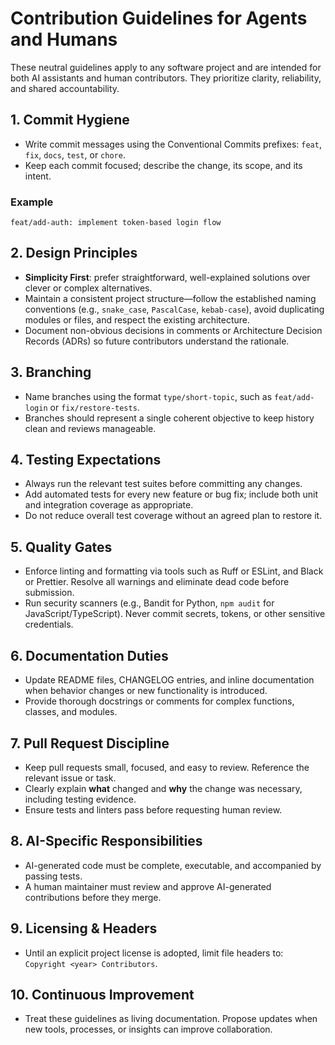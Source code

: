 # Contribution Guidelines for Agents and Humans

These neutral guidelines apply to any software project and are intended for both AI assistants and human contributors. They prioritize clarity, reliability, and shared accountability.

## 1. Commit Hygiene
- Write commit messages using the Conventional Commits prefixes: `feat`, `fix`, `docs`, `test`, or `chore`.
- Keep each commit focused; describe the change, its scope, and its intent.

### Example
```
feat/add-auth: implement token-based login flow
```

## 2. Design Principles
- **Simplicity First**: prefer straightforward, well-explained solutions over clever or complex alternatives.
- Maintain a consistent project structure—follow the established naming conventions (e.g., `snake_case`, `PascalCase`, `kebab-case`), avoid duplicating modules or files, and respect the existing architecture.
- Document non-obvious decisions in comments or Architecture Decision Records (ADRs) so future contributors understand the rationale.

## 3. Branching
- Name branches using the format `type/short-topic`, such as `feat/add-login` or `fix/restore-tests`.
- Branches should represent a single coherent objective to keep history clean and reviews manageable.

## 4. Testing Expectations
- Always run the relevant test suites before committing any changes.
- Add automated tests for every new feature or bug fix; include both unit and integration coverage as appropriate.
- Do not reduce overall test coverage without an agreed plan to restore it.

## 5. Quality Gates
- Enforce linting and formatting via tools such as Ruff or ESLint, and Black or Prettier. Resolve all warnings and eliminate dead code before submission.
- Run security scanners (e.g., Bandit for Python, `npm audit` for JavaScript/TypeScript). Never commit secrets, tokens, or other sensitive credentials.

## 6. Documentation Duties
- Update README files, CHANGELOG entries, and inline documentation when behavior changes or new functionality is introduced.
- Provide thorough docstrings or comments for complex functions, classes, and modules.

## 7. Pull Request Discipline
- Keep pull requests small, focused, and easy to review. Reference the relevant issue or task.
- Clearly explain **what** changed and **why** the change was necessary, including testing evidence.
- Ensure tests and linters pass before requesting human review.

## 8. AI-Specific Responsibilities
- AI-generated code must be complete, executable, and accompanied by passing tests.
- A human maintainer must review and approve AI-generated contributions before they merge.

## 9. Licensing & Headers
- Until an explicit project license is adopted, limit file headers to: `Copyright <year> Contributors`.

## 10. Continuous Improvement
- Treat these guidelines as living documentation. Propose updates when new tools, processes, or insights can improve collaboration.

